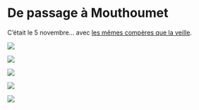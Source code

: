 # De passage à Mouthoumet

C’était le 5 novembre… avec [les mêmes compères que la veille](https://tcrouzet.com/2010/11/05/espezel/).

![](https://tcrouzet.com/images_tc/2010/11/mouthoumet5.jpg)

![](https://tcrouzet.com/images_tc/2010/11/mouthoumet4.jpg)

![](https://tcrouzet.com/images_tc/2010/11/mouthoumet1.jpg)

![](https://tcrouzet.com/images_tc/2010/11/mouthoumet2.jpg)

![](https://tcrouzet.com/images_tc/2010/11/mouthoumet3.jpg)
